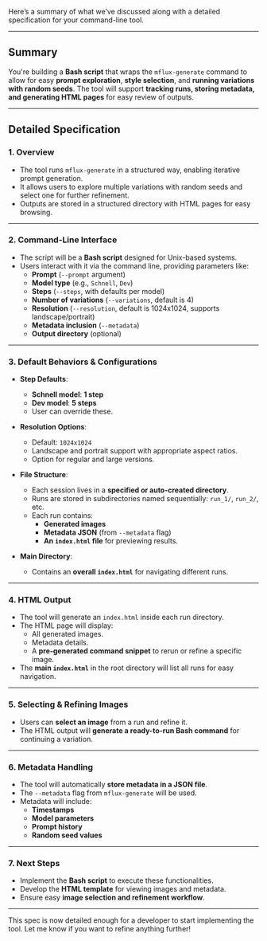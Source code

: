 Here’s a summary of what we’ve discussed along with a detailed specification for your command-line tool.

---

## **Summary**

You're building a **Bash script** that wraps the `mflux-generate` command to allow for easy **prompt exploration**, **style selection**, and **running variations with random seeds**. The tool will support **tracking runs, storing metadata, and generating HTML pages** for easy review of outputs.

---

## **Detailed Specification**

### **1. Overview**

- The tool runs `mflux-generate` in a structured way, enabling iterative prompt generation.
- It allows users to explore multiple variations with random seeds and select one for further refinement.
- Outputs are stored in a structured directory with HTML pages for easy browsing.

---

### **2. Command-Line Interface**

- The script will be a **Bash script** designed for Unix-based systems.
- Users interact with it via the command line, providing parameters like:
  - **Prompt** (`--prompt` argument)
  - **Model type** (e.g., `Schnell`, `Dev`)
  - **Steps** (`--steps`, with defaults per model)
  - **Number of variations** (`--variations`, default is 4)
  - **Resolution** (`--resolution`, default is 1024x1024, supports landscape/portrait)
  - **Metadata inclusion** (`--metadata`)
  - **Output directory** (optional)

---

### **3. Default Behaviors & Configurations**

- **Step Defaults**:

  - **Schnell model**: **1 step**
  - **Dev model**: **5 steps**
  - User can override these.

- **Resolution Options**:

  - Default: `1024x1024`
  - Landscape and portrait support with appropriate aspect ratios.
  - Option for regular and large versions.

- **File Structure**:

  - Each session lives in a **specified or auto-created directory**.
  - Runs are stored in subdirectories named sequentially: `run_1/`, `run_2/`, etc.
  - Each run contains:
    - **Generated images**
    - **Metadata JSON** (from `--metadata` flag)
    - **An `index.html` file** for previewing results.

- **Main Directory**:
  - Contains an **overall `index.html`** for navigating different runs.

---

### **4. HTML Output**

- The tool will generate an `index.html` inside each run directory.
- The HTML page will display:
  - All generated images.
  - Metadata details.
  - A **pre-generated command snippet** to rerun or refine a specific image.
- The **main `index.html`** in the root directory will list all runs for easy navigation.

---

### **5. Selecting & Refining Images**

- Users can **select an image** from a run and refine it.
- The HTML output will **generate a ready-to-run Bash command** for continuing a variation.

---

### **6. Metadata Handling**

- The tool will automatically **store metadata in a JSON file**.
- The `--metadata` flag from `mflux-generate` will be used.
- Metadata will include:
  - **Timestamps**
  - **Model parameters**
  - **Prompt history**
  - **Random seed values**

---

### **7. Next Steps**

- Implement the **Bash script** to execute these functionalities.
- Develop the **HTML template** for viewing images and metadata.
- Ensure easy **image selection and refinement workflow**.

---

This spec is now detailed enough for a developer to start implementing the tool. Let me know if you want to refine anything further!
